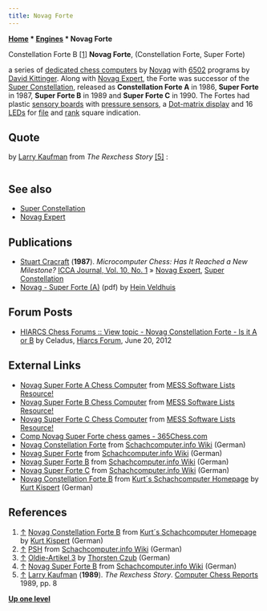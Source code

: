 ```yaml
---
title: Novag Forte
---
```

**[Home](Home "Home") \* [Engines](Engines "Engines") \* Novag Forte**



 [](http://www.schachcomputer.at/forteb.htm) Constellation Forte B <a id="cite-note-1" href="#cite-ref-1">[1]</a> 
**Novag Forte**, (Constellation Forte, Super Forte)  

a series of [dedicated chess computers](Dedicated_Chess_Computers "Dedicated Chess Computers") by [Novag](Novag "Novag") with [6502](6502 "6502") programs by [David Kittinger](David_Kittinger "David Kittinger"). Along with [Novag Expert](Novag_Expert "Novag Expert"), the Forte was successor of the [Super Constellation](Super_Constellation "Super Constellation"), released as **Constellation Forte A** in 1986, **Super Forte** in 1987, **Super Forte B** in 1989 and **Super Forte C** in 1990. The Fortes had plastic [sensory boards](Sensory_Board "Sensory Board") with [pressure sensors](https://en.wikipedia.org/wiki/Pressure_sensor), a [Dot-matrix display](https://en.wikipedia.org/wiki/Dot-matrix_display) and 16 [LEDs](https://en.wikipedia.org/wiki/Light-emitting_diode) for [file](Files "Files") and [rank](Ranks "Ranks") square indication. 



## Quote


by [Larry Kaufman](Larry_Kaufman "Larry Kaufman") from *The Rexchess Story* <a id="cite-note-5" href="#cite-ref-5">[5]</a> :




```C++The next step forward came when [Novag's](Novag "Novag") [Dave Kittinger](David_Kittinger "David Kittinger"), [Don](Don_Dailey "Don Dailey") and I jointly worked out how to do an effective [selective](Selectivity "Selectivity") [search](Search "Search") program. Dave put these ideas into the [Super Expert B](Novag_Expert "Novag Expert") and Super Forte B, while Don and I put them into [Rex](Rex "Rex"). 

```

## See also


* [Super Constellation](Super_Constellation "Super Constellation")
* [Novag Expert](Novag_Expert "Novag Expert")


## Publications


* [Stuart Cracraft](Stuart_Cracraft "Stuart Cracraft") (**1987**). *Microcomputer Chess: Has It Reached a New Milestone?* [ICCA Journal, Vol. 10, No. 1](ICGA_Journal#10_1 "ICGA Journal") » [Novag Expert](Novag_Expert "Novag Expert"), [Super Constellation](Super_Constellation "Super Constellation")
* [Novag - Super Forte (A)](http://www.schaakcomputers.nl/hein_veldhuis/database/files/11-1987%20%5BM-1201%5D%20Novag%20-%20Super%20Forte%20%28A%29.pdf) (pdf) by [Hein Veldhuis](Hein_Veldhuis "Hein Veldhuis")


## Forum Posts


* [HIARCS Chess Forums :: View topic - Novag Constellation Forte - Is it A or B](http://www.hiarcs.net/forums/viewtopic.php?p=54620&sid=71f34a5ec115a68f4f1c741b893f5345) by Celadus, [Hiarcs Forum](Computer_Chess_Forums "Computer Chess Forums"), June 20, 2012


## External Links


* [Novag Super Forte A Chess Computer](http://www.progettoemma.net/mess/system.php?machine=sfortea) from [MESS Software Lists Resource!](http://www.progettoemma.net/mess/index.html)
* [Novag Super Forte B Chess Computer](http://www.progettoemma.net/mess/system.php?machine=sforteb) from [MESS Software Lists Resource!](http://www.progettoemma.net/mess/index.html)
* [Novag Super Forte C Chess Computer](http://www.progettoemma.net/mess/system.php?machine=sfortec) from [MESS Software Lists Resource!](http://www.progettoemma.net/mess/index.html)
* [Comp Novag Super Forte chess games - 365Chess.com](http://www.365chess.com/players/Comp_Novag_Super_Forte)
* [Novag Constellation Forte](http://www.schach-computer.info/wiki/index.php/Novag_Constellation_Forte) from [Schachcomputer.info Wiki](http://www.schach-computer.info/wiki/index.php/Hauptseite_En) (German)
* [Novag Super Forte](http://www.schach-computer.info/wiki/index.php/Novag_Super_Forte) from [Schachcomputer.info Wiki](http://www.schach-computer.info/wiki/index.php/Hauptseite_En) (German)
* [Novag Super Forte B](http://www.schach-computer.info/wiki/index.php/Novag_Super_Forte_B) from [Schachcomputer.info Wiki](http://www.schach-computer.info/wiki/index.php/Hauptseite_En) (German)
* [Novag Super Forte C](http://www.schach-computer.info/wiki/index.php/Novag_Super_Forte_C) from [Schachcomputer.info Wiki](http://www.schach-computer.info/wiki/index.php/Hauptseite_En) (German)
* [Novag Constellation Forte B](http://www.schachcomputer.at/forteb.htm) from [Kurt´s Schachcomputer Homepage](http://www.schachcomputer.at/index.htm) by [Kurt Kispert](Kurt_Kispert "Kurt Kispert") (German)


## References


1. <a id="cite-ref-1" href="#cite-note-1">↑</a> [Novag Constellation Forte B](http://www.schachcomputer.at/forteb.htm) from [Kurt´s Schachcomputer Homepage](http://www.schachcomputer.at/index.htm) by [Kurt Kispert](Kurt_Kispert "Kurt Kispert") (German)
2. <a id="cite-ref-2" href="#cite-note-2">↑</a> [PSH](http://www.schach-computer.info/wiki/index.php/PSH) from [Schachcomputer.info Wiki](http://www.schach-computer.info/wiki/index.php/Hauptseite_En) (German)
3. <a id="cite-ref-3" href="#cite-note-3">↑</a> [Oldie-Artikel 3](http://thorstenczub.de/oldie3.html) by [Thorsten Czub](Thorsten_Czub "Thorsten Czub") (German)
4. <a id="cite-ref-4" href="#cite-note-4">↑</a> [Novag Super Forte B](http://www.schach-computer.info/wiki/index.php/Novag_Super_Forte_B) from [Schachcomputer.info Wiki](http://www.schach-computer.info/wiki/index.php/Hauptseite_En) (German)
5. <a id="cite-ref-5" href="#cite-note-5">↑</a> [Larry Kaufman](Larry_Kaufman "Larry Kaufman") (**1989**). *The Rexchess Story*. [Computer Chess Reports](Computer_Chess_Reports "Computer Chess Reports") 1989, pp. 8

**[Up one level](Engines "Engines")**







 
